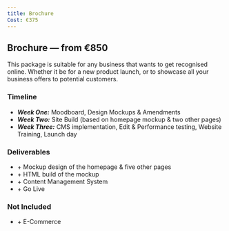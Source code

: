 ```yaml
---
title: Brochure
Cost: €375
---
```


<div class='col col-one'>
    <div class='col-item description'>
        <h2>Brochure &mdash; from €850</h2>
        <div>
            <p>This package is suitable for any business that wants to get recognised online. Whether it be for a new product launch, or to showcase all your business offers to potential customers.</p>
        </div>
    </div>
    <div class='col-item timeline'>
        <h3>Timeline</h3>
        <ul>
            <div>
                <li><strong><em>Week One:</em></strong>  Moodboard, Design Mockups & Amendments</li>
                <li><strong><em>Week Two:</em></strong> Site Build (based on homepage mockup & two other pages)</li>
                <li><strong><em>Week Three:</em></strong> CMS implementation, Edit & Performance testing, Website Training, Launch day</li>
            </div>
        </ul>
    </div>
</div>
<div class='col col-two'>
    <div class='col-item deliverables'>
        <h3>Deliverables</h3>
        <ul>
            <div>
                <li>+ Mockup design of the homepage & five other pages</li>
                <li>+ HTML build of the mockup</li>
                <li>+ Content Management System</li>
                <li>+ Go Live</li>
            </div>
        </ul>
    </div>
    <div class='col-item not-included'>
        <h3>Not Included</h3>
        <ul>
            <div>
                <li>+ E-Commerce</li>
            </div>
        </ul>
    </div>
</div>